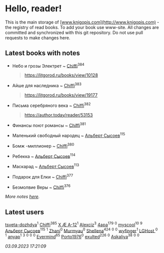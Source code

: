 # Hello, reader!
This is the main storage of [www.knigopis.com](http://www.knigopis.com) - the registry of read books.
To add your book use www-site. All changes are committed and synchronized with this git repository.
Do not use pull requests to make changes here.


## Latest books with notes
* Небо и грозы Электрет ~ [Chiffi](users/105/105831994080785626680-google)<sup>384</sup>
    > https://litgorod.ru/books/view/10128

* Айше для наследника ~ [Chiffi](users/105/105831994080785626680-google)<sup>383</sup>
    > https://litgorod.ru/books/view/19177

* Письма серебряного века ~ [Chiffi](users/105/105831994080785626680-google)<sup>382</sup>
    > https://author.today/reader/53153

* Финансы поют романсы ~ [Chiffi](users/105/105831994080785626680-google)<sup>381</sup>

* Маленький свободный народец ~ [Альберт Сысоев](users/474/47446642-vkontakte)<sup>115</sup>

* Бомж -миллионер ~ [Chiffi](users/105/105831994080785626680-google)<sup>380</sup>

* Ребекка ~ [Альберт Сысоев](users/474/47446642-vkontakte)<sup>114</sup>

* Маскарад ~ [Альберт Сысоев](users/474/47446642-vkontakte)<sup>113</sup>

* Подарок для Елки ~ [Chiffi](users/105/105831994080785626680-google)<sup>377</sup>

* Безмолвие Веры ~ [Chiffi](users/105/105831994080785626680-google)<sup>376</sup>


_More notes [here](latest_books_with_notes.md)._


## Latest users
[tsveta-dozhdya](users/983/983485507-yandex)<sup>1</sup> 
[Chiffi](users/105/105831994080785626680-google)<sup>385</sup> 
[X Æ A-12](users/115/115609550904757194526-google)<sup>1</sup> 
[Alexciz](users/104/104402554069177138887-google)<sup>3</sup> 
[4apa](users/117/117392596378069249667-google)<sup>179</sup> 
[](users/116/116461044320164710012-google)<sup>0</sup> 
[myscool](users/101/101429613411254493072-google)<sup>10</sup> 
[](users/101/101368518035734751027-google)<sup>9</sup> 
[Альберт Сысоев](users/474/47446642-vkontakte)<sup>115</sup> 
[](users/115/115714542148878544061-google)<sup>1</sup> 
[Zhani](users/109/109586026743199600506-google)<sup>0</sup> 
[Murmyau](users/107/107272984290708451258-google)<sup>0</sup> 
[Shellena](users/134/13413591548892934957-mailru)<sup>424</sup> 
[](users/103/1035563327194476370-mailru)<sup>0</sup> 
[](users/106/106851335280025411906-google)<sup>0</sup> 
[wyfinger](users/112/112391692490886789680-google)<sup>1</sup> 
[LGHost ](users/102/102855694228637360492-google)<sup>0</sup> 
[](users/115/115449516373977572535-google)<sup>1</sup> 
[anyap](users/103/103930748205001962013-google)<sup>1</sup> 
[](users/115/115679528795083704722-google)<sup>3</sup> 
[](users/689/689369-yandex)<sup>0</sup> 
[](users/115/115492791709892549851-google)<sup>0</sup> 
[](users/107/107558849409631001804-google)<sup>0</sup> 
[Evermind](users/302/302928912-vkontakte)<sup>65</sup> 
[Porto1976](users/108/108908472397557066121-google)<sup>0</sup> 
[exulted](users/100/100599204551896265722-google)<sup>226</sup> 
[](users/104/104528443968479603994-google)<sup>0</sup> 
[Askaliya](users/326/326783541-vkontakte)<sup>38</sup> 
[](users/103/103541795835665788358-google)<sup>0</sup> 
[](users/104/104282384947054765504-google)<sup>0</sup> 


_03.09.2023 17:21:09_
